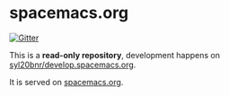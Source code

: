 # spacemacs.org

[![Gitter](https://badges.gitter.im/syl20bnr/spacemacs.org.svg)](https://gitter.im/syl20bnr/spacemacs.org?utm_source=badge&utm_medium=badge&utm_campaign=pr-badge&utm_content=badge)

This is a **read-only repository**, development happens on
[syl20bnr/develop.spacemacs.org][develop].

It is served on [spacemacs.org][].

[develop]: https://github.com/syl20bnr/develop.spacemacs.org
[spacemacs.org]: spacemacs.org
